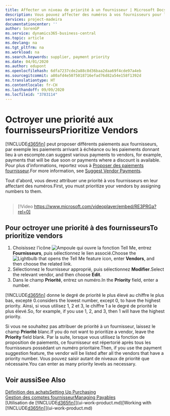 ```yaml
---
title: Affecter un niveau de priorité à un fournisseur | Microsoft Docs
description: Vous pouvez affecter des numéros à vos fournisseurs pour les classer par ordre de priorité et faciliter des propositions de paiement dans Business Central.
services: project-madeira
documentationcenter: ''
author: SorenGP
ms.service: dynamics365-business-central
ms.topic: article
ms.devlang: na
ms.tgt_pltfrm: na
ms.workload: na
ms.search.keywords: supplier, payment priority
ms.date: 04/01/2020
ms.author: edupont
ms.openlocfilehash: 6dfa7237cde2a88c8d36baa2daa69f4cde97a4eb
ms.sourcegitcommit: a80afd4e5075018716efad76d82a54e158f1392d
ms.translationtype: HT
ms.contentlocale: fr-CH
ms.lasthandoff: 09/09/2020
ms.locfileid: "3783114"
---
```

# <a name="prioritize-vendors"></a><span data-ttu-id="e09ae-103">Octroyer une priorité aux fournisseurs</span><span class="sxs-lookup"><span data-stu-id="e09ae-103">Prioritize Vendors</span></span>
[!INCLUDE[d365fin](includes/d365fin_md.md)] <span data-ttu-id="e09ae-104">peut proposer différents paiements aux fournisseurs, par exemple les paiements arrivant à échéance ou les paiements donnant lieu à un escompte.</span><span class="sxs-lookup"><span data-stu-id="e09ae-104">can suggest various payments to vendors, for example, payments that will be due soon or payments where a discount is available.</span></span> <span data-ttu-id="e09ae-105">Pour plus d'informations, reportez vous à [Proposer des paiements fournisseur](payables-how-suggest-vendor-payments.md).</span><span class="sxs-lookup"><span data-stu-id="e09ae-105">For more information, see [Suggest Vendor Payments](payables-how-suggest-vendor-payments.md).</span></span>

<span data-ttu-id="e09ae-106">Tout d'abord, vous devez attribuer une priorité à vos fournisseurs en leur affectant des numéros.</span><span class="sxs-lookup"><span data-stu-id="e09ae-106">First, you must prioritize your vendors by assigning numbers to them.</span></span>
<br><br>
> [!Video https://www.microsoft.com/videoplayer/embed/RE3PRGa?rel=0]

## <a name="to-prioritize-vendors"></a><span data-ttu-id="e09ae-107">Pour octroyer une priorité à des fournisseurs</span><span class="sxs-lookup"><span data-stu-id="e09ae-107">To prioritize vendors</span></span>
1. <span data-ttu-id="e09ae-108">Choisissez l'icône ![Ampoule qui ouvre la fonction Tell Me](media/ui-search/search_small.png "Dites-moi ce que vous voulez faire"), entrez **Fournisseurs**, puis sélectionnez le lien associé.</span><span class="sxs-lookup"><span data-stu-id="e09ae-108">Choose the ![Lightbulb that opens the Tell Me feature](media/ui-search/search_small.png "Tell me what you want to do") icon, enter **Vendors**, and then choose the related link.</span></span>
2. <span data-ttu-id="e09ae-109">Sélectionnez le fournisseur approprié, puis sélectionnez **Modifier**.</span><span class="sxs-lookup"><span data-stu-id="e09ae-109">Select the relevant vendor, and then choose **Edit**.</span></span>
3. <span data-ttu-id="e09ae-110">Dans le champ **Priorité**, entrez un numéro.</span><span class="sxs-lookup"><span data-stu-id="e09ae-110">In the **Priority** field, enter a number.</span></span>

[!INCLUDE[d365fin](includes/d365fin_md.md)] <span data-ttu-id="e09ae-111">donne le degré de priorité le plus élevé au chiffre le plus bas, excepté 0.</span><span class="sxs-lookup"><span data-stu-id="e09ae-111">considers the lowest number, except 0, to have the highest priority.</span></span> <span data-ttu-id="e09ae-112">Ainsi, si vous utilisez 1, 2 et 3, le chiffre 1 a le degré de priorité le plus élevé.</span><span class="sxs-lookup"><span data-stu-id="e09ae-112">So, for example, if you use 1, 2, and 3, then 1 will have the highest priority.</span></span>

<span data-ttu-id="e09ae-113">Si vous ne souhaitez pas attribuer de priorité à un fournisseur, laissez le champ **Priorité** blanc.</span><span class="sxs-lookup"><span data-stu-id="e09ae-113">If you do not want to prioritize a vendor, leave the **Priority** field blank.</span></span> <span data-ttu-id="e09ae-114">Par la suite, lorsque vous utilisez la fonction de proposition de paiements, ce fournisseur est répertorié après tous les fournisseurs possédant un numéro prioritaire.</span><span class="sxs-lookup"><span data-stu-id="e09ae-114">Then, if you use the payment suggestion feature, the vendor will be listed after all the vendors that have a priority number.</span></span> <span data-ttu-id="e09ae-115">Vous pouvez saisir autant de niveaux de priorité que nécessaire.</span><span class="sxs-lookup"><span data-stu-id="e09ae-115">You can enter as many priority levels as necessary.</span></span>

## <a name="see-also"></a><span data-ttu-id="e09ae-116">Voir aussi</span><span class="sxs-lookup"><span data-stu-id="e09ae-116">See Also</span></span>
[<span data-ttu-id="e09ae-117">Définition des achats</span><span class="sxs-lookup"><span data-stu-id="e09ae-117">Setting Up Purchasing</span></span>](purchasing-setup-purchasing.md)  
[<span data-ttu-id="e09ae-118">Gestion des comptes fournisseur</span><span class="sxs-lookup"><span data-stu-id="e09ae-118">Managing Payables</span></span>](payables-manage-payables.md)  
<span data-ttu-id="e09ae-119">[Utilisation de [!INCLUDE[d365fin](includes/d365fin_md.md)]](ui-work-product.md)</span><span class="sxs-lookup"><span data-stu-id="e09ae-119">[Working with [!INCLUDE[d365fin](includes/d365fin_md.md)]](ui-work-product.md)</span></span>
